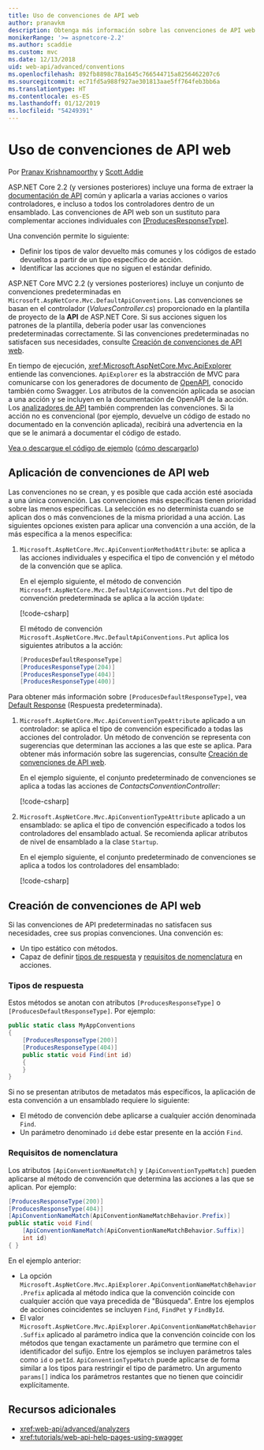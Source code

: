 ```yaml
---
title: Uso de convenciones de API web
author: pranavkm
description: Obtenga más información sobre las convenciones de API web en ASP.NET Core.
monikerRange: '>= aspnetcore-2.2'
ms.author: scaddie
ms.custom: mvc
ms.date: 12/13/2018
uid: web-api/advanced/conventions
ms.openlocfilehash: 892fb8898c78a1645c766544715a8256462207c6
ms.sourcegitcommit: ec71fd5a988f927ae301813aae5ff764feb3bb6a
ms.translationtype: HT
ms.contentlocale: es-ES
ms.lasthandoff: 01/12/2019
ms.locfileid: "54249391"
---
```

# <a name="use-web-api-conventions"></a>Uso de convenciones de API web

Por [Pranav Krishnamoorthy](https://github.com/pranavkm) y [Scott Addie](https://github.com/scottaddie)

ASP.NET Core 2.2 (y versiones posteriores) incluye una forma de extraer la [documentación de API](xref:tutorials/web-api-help-pages-using-swagger) común y aplicarla a varias acciones o varios controladores, e incluso a todos los controladores dentro de un ensamblado. Las convenciones de API web son un sustituto para complementar acciones individuales con [[ProducesResponseType]](xref:Microsoft.AspNetCore.Mvc.ProducesResponseTypeAttribute).

Una convención permite lo siguiente:

* Definir los tipos de valor devuelto más comunes y los códigos de estado devueltos a partir de un tipo específico de acción.
* Identificar las acciones que no siguen el estándar definido.

ASP.NET Core MVC 2.2 (y versiones posteriores) incluye un conjunto de convenciones predeterminadas en `Microsoft.AspNetCore.Mvc.DefaultApiConventions`. Las convenciones se basan en el controlador (*ValuesController.cs*) proporcionado en la plantilla de proyecto de la **API** de ASP.NET Core. Si sus acciones siguen los patrones de la plantilla, debería poder usar las convenciones predeterminadas correctamente. Si las convenciones predeterminadas no satisfacen sus necesidades, consulte [Creación de convenciones de API web](#create-web-api-conventions).

En tiempo de ejecución, <xref:Microsoft.AspNetCore.Mvc.ApiExplorer> entiende las convenciones. `ApiExplorer` es la abstracción de MVC para comunicarse con los generadores de documento de [OpenAPI](https://www.openapis.org/), conocido también como Swagger. Los atributos de la convención aplicada se asocian a una acción y se incluyen en la documentación de OpenAPI de la acción. Los [analizadores de API](xref:web-api/advanced/analyzers) también comprenden las convenciones. Si la acción no es convencional (por ejemplo, devuelve un código de estado no documentado en la convención aplicada), recibirá una advertencia en la que se le animará a documentar el código de estado.

[Vea o descargue el código de ejemplo](https://github.com/aspnet/Docs/tree/master/aspnetcore/web-api/advanced/conventions/sample) ([cómo descargarlo](xref:index#how-to-download-a-sample))

## <a name="apply-web-api-conventions"></a>Aplicación de convenciones de API web

Las convenciones no se crean, y es posible que cada acción esté asociada a una única convención. Las convenciones más específicas tienen prioridad sobre las menos específicas. La selección es no determinista cuando se aplican dos o más convenciones de la misma prioridad a una acción. Las siguientes opciones existen para aplicar una convención a una acción, de la más específica a la menos específica:

1. `Microsoft.AspNetCore.Mvc.ApiConventionMethodAttribute`: se aplica a las acciones individuales y especifica el tipo de convención y el método de la convención que se aplica.

    En el ejemplo siguiente, el método de convención `Microsoft.AspNetCore.Mvc.DefaultApiConventions.Put` del tipo de convención predeterminada se aplica a la acción `Update`:

    [!code-csharp[](conventions/sample/Controllers/ContactsConventionController.cs?name=snippet_ApiConventionMethod&highlight=3)]

    El método de convención `Microsoft.AspNetCore.Mvc.DefaultApiConventions.Put` aplica los siguientes atributos a la acción:

    ```csharp
    [ProducesDefaultResponseType]
    [ProducesResponseType(204)]
    [ProducesResponseType(404)]
    [ProducesResponseType(400)]
    ```

Para obtener más información sobre `[ProducesDefaultResponseType]`, vea [Default Response](https://swagger.io/docs/specification/describing-responses/#default) (Respuesta predeterminada).

1. `Microsoft.AspNetCore.Mvc.ApiConventionTypeAttribute` aplicado a un controlador: se aplica el tipo de convención especificado a todas las acciones del controlador. Un método de convención se representa con sugerencias que determinan las acciones a las que este se aplica. Para obtener más información sobre las sugerencias, consulte [Creación de convenciones de API web](#create-web-api-conventions).

    En el ejemplo siguiente, el conjunto predeterminado de convenciones se aplica a todas las acciones de *ContactsConventionController*:

    [!code-csharp[](conventions/sample/Controllers/ContactsConventionController.cs?name=snippet_ApiConventionTypeAttribute&highlight=2)]

1. `Microsoft.AspNetCore.Mvc.ApiConventionTypeAttribute` aplicado a un ensamblado: se aplica el tipo de convención especificado a todos los controladores del ensamblado actual. Se recomienda aplicar atributos de nivel de ensamblado a la clase `Startup`.

    En el ejemplo siguiente, el conjunto predeterminado de convenciones se aplica a todos los controladores del ensamblado:

    [!code-csharp[](conventions/sample/Startup.cs?name=snippet_ApiConventionTypeAttribute&highlight=1)]

## <a name="create-web-api-conventions"></a>Creación de convenciones de API web

Si las convenciones de API predeterminadas no satisfacen sus necesidades, cree sus propias convenciones. Una convención es:

* Un tipo estático con métodos.
* Capaz de definir [tipos de respuesta](#response-types) y [requisitos de nomenclatura](#naming-requirements) en acciones.

### <a name="response-types"></a>Tipos de respuesta

Estos métodos se anotan con atributos `[ProducesResponseType]` o `[ProducesDefaultResponseType]`. Por ejemplo:

```csharp
public static class MyAppConventions
{
    [ProducesResponseType(200)]
    [ProducesResponseType(404)]
    public static void Find(int id)
    {
    }
}
```

Si no se presentan atributos de metadatos más específicos, la aplicación de esta convención a un ensamblado requiere lo siguiente:

* El método de convención debe aplicarse a cualquier acción denominada `Find`.
* Un parámetro denominado `id` debe estar presente en la acción `Find`.

### <a name="naming-requirements"></a>Requisitos de nomenclatura

Los atributos `[ApiConventionNameMatch]` y `[ApiConventionTypeMatch]` pueden aplicarse al método de convención que determina las acciones a las que se aplican. Por ejemplo:

```csharp
[ProducesResponseType(200)]
[ProducesResponseType(404)]
[ApiConventionNameMatch(ApiConventionNameMatchBehavior.Prefix)]
public static void Find(
    [ApiConventionNameMatch(ApiConventionNameMatchBehavior.Suffix)]
    int id)
{ }
```

En el ejemplo anterior:

* La opción `Microsoft.AspNetCore.Mvc.ApiExplorer.ApiConventionNameMatchBehavior.Prefix` aplicada al método indica que la convención coincide con cualquier acción que vaya precedida de "Búsqueda". Entre los ejemplos de acciones coincidentes se incluyen `Find`, `FindPet` y `FindById`.
* El valor `Microsoft.AspNetCore.Mvc.ApiExplorer.ApiConventionNameMatchBehavior.Suffix` aplicado al parámetro indica que la convención coincide con los métodos que tengan exactamente un parámetro que termine con el identificador del sufijo. Entre los ejemplos se incluyen parámetros tales como `id` o `petId`. `ApiConventionTypeMatch` puede aplicarse de forma similar a los tipos para restringir el tipo de parámetro. Un argumento `params[]` indica los parámetros restantes que no tienen que coincidir explícitamente.

## <a name="additional-resources"></a>Recursos adicionales

* <xref:web-api/advanced/analyzers>
* <xref:tutorials/web-api-help-pages-using-swagger>
